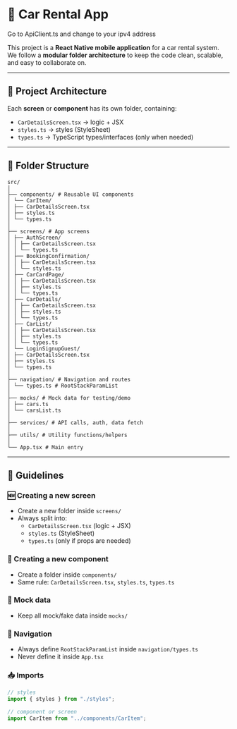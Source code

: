 # 🚗 Car Rental App

Go to ApiClient.ts and change to your ipv4 address

This project is a **React Native mobile application** for a car rental system.  
We follow a **modular folder architecture** to keep the code clean, scalable, and easy to collaborate on.  

---

## 📂 Project Architecture

Each **screen** or **component** has its own folder, containing:  

- `CarDetailsScreen.tsx` → logic + JSX  
- `styles.ts` → styles (StyleSheet)  
- `types.ts` → TypeScript types/interfaces (only when needed)  

---

## 📁 Folder Structure
```
src/
│
├── components/ # Reusable UI components
│ └── CarItem/
│ ├── CarDetailsScreen.tsx
│ ├── styles.ts
│ └── types.ts
│
├── screens/ # App screens
│ ├── AuthScreen/
│ │ ├── CarDetailsScreen.tsx
│ │ └── types.ts
│ ├── BookingConfirmation/
│ │ ├── CarDetailsScreen.tsx
│ │ └── styles.ts
│ ├── CarCardPage/
│ │ ├── CarDetailsScreen.tsx
│ │ ├── styles.ts
│ │ └── types.ts
│ ├── CarDetails/
│ │ ├── CarDetailsScreen.tsx
│ │ ├── styles.ts
│ │ └── types.ts
│ ├── CarList/
│ │ ├── CarDetailsScreen.tsx
│ │ ├── styles.ts
│ │ └── types.ts
│ └── LoginSignupGuest/
│ ├── CarDetailsScreen.tsx
│ ├── styles.ts
│ └── types.ts
│
├── navigation/ # Navigation and routes
│ └── types.ts # RootStackParamList
│
├── mocks/ # Mock data for testing/demo
│ ├── cars.ts
│ └── carsList.ts
│
├── services/ # API calls, auth, data fetch
│
├── utils/ # Utility functions/helpers
│
└── App.tsx # Main entry
```


---

## 📌 Guidelines

### 🆕 Creating a new screen
- Create a new folder inside `screens/`
- Always split into:
  - `CarDetailsScreen.tsx` (logic + JSX)
  - `styles.ts` (StyleSheet)
  - `types.ts` (only if props are needed)

### 🧩 Creating a new component
- Create a folder inside `components/`
- Same rule: `CarDetailsScreen.tsx`, `styles.ts`, `types.ts`

### 📑 Mock data
- Keep all mock/fake data inside `mocks/`

### 🧭 Navigation
- Always define `RootStackParamList` inside `navigation/types.ts`
- Never define it inside `App.tsx`

### 📥 Imports
```ts
// styles
import { styles } from "./styles";

// component or screen
import CarItem from "../components/CarItem";
